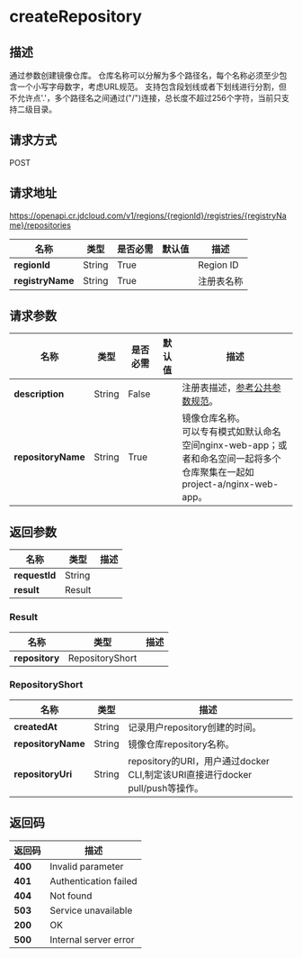 # createRepository


## 描述
通过参数创建镜像仓库。
仓库名称可以分解为多个路径名，每个名称必须至少包含一个小写字母数字，考虑URL规范。
支持包含段划线或者下划线进行分割，但不允许点'.'，多个路径名之间通过("/")连接，总长度不超过256个字符，当前只支持二级目录。


## 请求方式
POST

## 请求地址
https://openapi.cr.jdcloud.com/v1/regions/{regionId}/registries/{registryName}/repositories

|名称|类型|是否必需|默认值|描述|
|---|---|---|---|---|
|**regionId**|String|True| |Region ID|
|**registryName**|String|True| |注册表名称|

## 请求参数
|名称|类型|是否必需|默认值|描述|
|---|---|---|---|---|
|**description**|String|False| |注册表描述，<a href="https://www.jdcloud.com/help/detail/3870/isCatalog/1">参考公共参数规范</a>。<br>|
|**repositoryName**|String|True| |镜像仓库名称。<br>可以专有模式如默认命名空间nginx-web-app；或者和命名空间一起将多个仓库聚集在一起如 project-a/nginx-web-app。<br>|


## 返回参数
|名称|类型|描述|
|---|---|---|
|**requestId**|String| |
|**result**|Result| |

### Result
|名称|类型|描述|
|---|---|---|
|**repository**|RepositoryShort| |
### RepositoryShort
|名称|类型|描述|
|---|---|---|
|**createdAt**|String|记录用户repository创建的时间。|
|**repositoryName**|String|镜像仓库repository名称。|
|**repositoryUri**|String|repository的URI，用户通过docker CLI,制定该URI直接进行docker pull/push等操作。|

## 返回码
|返回码|描述|
|---|---|
|**400**|Invalid parameter|
|**401**|Authentication failed|
|**404**|Not found|
|**503**|Service unavailable|
|**200**|OK|
|**500**|Internal server error|
